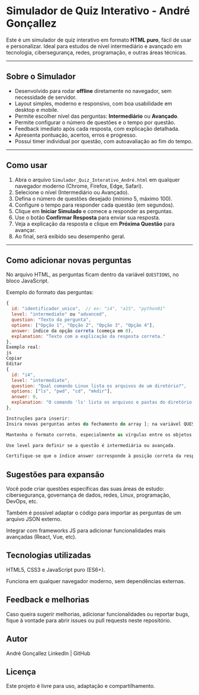 # Simulador de Quiz Interativo - André Gonçallez

Este é um simulador de quiz interativo em formato **HTML puro**, fácil de usar e personalizar. Ideal para estudos de nível intermediário e avançado em tecnologia, cibersegurança, redes, programação, e outras áreas técnicas.

---

## Sobre o Simulador

- Desenvolvido para rodar **offline** diretamente no navegador, sem necessidade de servidor.
- Layout simples, moderno e responsivo, com boa usabilidade em desktop e mobile.
- Permite escolher nível das perguntas: **Intermediário** ou **Avançado**.
- Permite configurar o número de questões e o tempo por questão.
- Feedback imediato após cada resposta, com explicação detalhada.
- Apresenta pontuação, acertos, erros e progresso.
- Possui timer individual por questão, com autoavaliação ao fim do tempo.

---

## Como usar

1. Abra o arquivo `Simulador_Quiz_Interativo_André.html` em qualquer navegador moderno (Chrome, Firefox, Edge, Safari).
2. Selecione o nível (Intermediário ou Avançado).
3. Defina o número de questões desejado (mínimo 5, máximo 100).
4. Configure o tempo para responder cada questão (em segundos).
5. Clique em **Iniciar Simulado** e comece a responder as perguntas.
6. Use o botão **Confirmar Resposta** para enviar sua resposta.
7. Veja a explicação da resposta e clique em **Próxima Questão** para avançar.
8. Ao final, será exibido seu desempenho geral.

---

## Como adicionar novas perguntas

No arquivo HTML, as perguntas ficam dentro da variável `QUESTIONS`, no bloco JavaScript.

Exemplo do formato das perguntas:

```js
{
  id: "identificador_unico",  // ex: "i4", "a15", "python01"
  level: "intermediate" ou "advanced",
  question: "Texto da pergunta",
  options: ["Opção 1", "Opção 2", "Opção 3", "Opção 4"],
  answer: índice da opção correta (começa em 0),
  explanation: "Texto com a explicação da resposta correta."
},
Exemplo real:
js
Copiar
Editar
{
  id: "i4",
  level: "intermediate",
  question: "Qual comando Linux lista os arquivos de um diretório?",
  options: ["ls", "pwd", "cd", "mkdir"],
  answer: 0,
  explanation: "O comando 'ls' lista os arquivos e pastas do diretório atual."
},

Instruções para inserir:
Insira novas perguntas antes do fechamento do array ]; na variável QUESTIONS.

Mantenha o formato correto, especialmente as vírgulas entre os objetos.

Use level para definir se a questão é intermediária ou avançada.

Certifique-se que o índice answer corresponde à posição correta da resposta no array options (começa em zero).

```

## Sugestões para expansão
Você pode criar questões específicas das suas áreas de estudo: cibersegurança, governança de dados, redes, Linux, programação, DevOps, etc.

Também é possível adaptar o código para importar as perguntas de um arquivo JSON externo.

Integrar com frameworks JS para adicionar funcionalidades mais avançadas (React, Vue, etc).

## Tecnologias utilizadas
HTML5, CSS3 e JavaScript puro (ES6+).

Funciona em qualquer navegador moderno, sem dependências externas.


## Feedback e melhorias
Caso queira sugerir melhorias, adicionar funcionalidades ou reportar bugs, fique à vontade para abrir issues ou pull requests neste repositório.

## Autor
André Gonçallez
LinkedIn | GitHub

## Licença
Este projeto é livre para uso, adaptação e compartilhamento.

